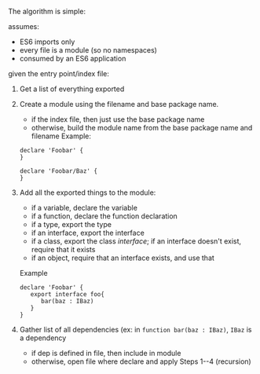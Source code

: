 The algorithm is simple:

assumes:
 - ES6 imports only
 - every file is a module (so no namespaces)
 - consumed by an ES6 application
 
given the entry point/index file:

1. Get a list of everything exported
2. Create a module using the filename and base package name.
   - if the index file, then just use the base package name
   - otherwise, build the module name from the base package name and filename
   Example:

   ```
   declare 'Foobar' {
   }
   
   declare 'Foobar/Baz' {
   }
   ```
3. Add all the exported things to the module:
   - if a variable, declare the variable
   - if a function, declare the function declaration
   - if a type, export the type
   - if an interface, export the interface
   - if a class, export the class *interface*; if an interface doesn't exist, require that it exists 
   - if an object, require that an interface exists, and use that
   
   Example
   
   ```
   declare 'Foobar' {
      export interface foo{
         bar(baz : IBaz)
      }
   }
   ```
4. Gather list of all dependencies (ex: in `function bar(baz : IBaz)`, `IBaz` is a dependency
   - if dep is defined in file, then include in module
   - otherwise, open file where declare and apply Steps 1--4 (recursion)
